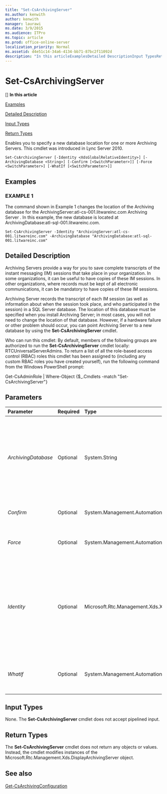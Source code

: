 ```yaml
---
title: "Set-CsArchivingServer"
ms.author: kenwith
author: kenwith
manager: laurawi
ms.date: 3/9/2015
ms.audience: ITPro
ms.topic: article
ms.prod: office-online-server
localization_priority: Normal
ms.assetid: d4e51c14-34a6-4134-bb71-87bc2f11092d
description: "In this articleExamplesDetailed DescriptionInput TypesReturn Types"
---
```


# Set-CsArchivingServer
[]
 **In this article**
  
[Examples](#sectionSection0)
  
[Detailed Description](#sectionSection1)
  
[Input Types](#sectionSection2)
  
[Return Types](#sectionSection3)
  
Enables you to specify a new database location for one or more Archiving Servers. This cmdlet was introduced in Lync Server 2010.
  
```
Set-CsArchivingServer [-Identity <XdsGlobalRelativeIdentity>] [-ArchivingDatabase <String>] [-Confirm [<SwitchParameter>]] [-Force <SwitchParameter>] [-WhatIf [<SwitchParameter>]]
```

## Examples
<a name="sectionSection0"> </a>

### EXAMPLE 1

The command shown in Example 1 changes the location of the Archiving database for the ArchivingServer:atl-cs-001.litwareinc.com Archiving Server . In this example, the new database is located at ArchivingDatabase:atl-sql-001.litwareinc.com.
  
```
Set-CsArchivingServer -Identity "ArchivingServer:atl-cs-001.litwareinc.com" -ArchivingDatabase "ArchivingDatabase:atl-sql-001.litwareinc.com"
```

## Detailed Description
<a name="sectionSection1"> </a>

Archiving Servers provide a way for you to save complete transcripts of the instant messaging (IM) sessions that take place in your organization. In some organizations, it can be useful to have copies of these IM sessions. In other organizations, where records must be kept of all electronic communications, it can be mandatory to have copies of these IM sessions.
  
Archiving Server records the transcript of each IM session (as well as information about when the session took place, and who participated in the session) in a SQL Server database. The location of this database must be specified when you install Archiving Server; in most cases, you will not need to change the location of that database. However, if a hardware failure or other problem should occur, you can point Archiving Server to a new database by using the **Set-CsArchivingServer** cmdlet. 
  
Who can run this cmdlet: By default, members of the following groups are authorized to run the **Set-CsArchivingServer** cmdlet locally: RTCUniversalServerAdmins. To return a list of all the role-based access control (RBAC) roles this cmdlet has been assigned to (including any custom RBAC roles you have created yourself), run the following command from the Windows PowerShell prompt: 
  
Get-CsAdminRole | Where-Object {$_.Cmdlets -match "Set-CsArchivingServer"}
  
## Parameters
<a name="sectionSection1"> </a>

|**Parameter**|**Required**|**Type**|**Description**|
|:-----|:-----|:-----|:-----|
| _ArchivingDatabase_ <br/> |Optional  <br/> |System.String  <br/> |Service location where the new Archiving database is located. For example: -ArchivingDatabase ArchivingDatabase:atl-sql-001.litwareinc.com. Make sure you use the service location and not the SQL Server path when specifying the database location.  <br/> |
| _Confirm_ <br/> |Optional  <br/> |System.Management.Automation.SwitchParameter  <br/> |Prompts you for confirmation before executing the command.  <br/> |
| _Force_ <br/> |Optional  <br/> |System.Management.Automation.SwitchParameter  <br/> |Suppresses the display of any non-fatal error message that might occur when running the command.  <br/> |
| _Identity_ <br/> |Optional  <br/> |Microsoft.Rtc.Management.Xds.XdsGlobalRelativeIdentity  <br/> |Service location of the Archiving Server instance to be modified. For example: -Identity ArchivingServer:atl-cs-001.litwareinc.com. You can retrieve the service location for all your Archiving servers by running this command:  <br/> Get-CsService -ArchivingServer | Select-Object Identity  <br/> Note that you can leave off the prefix "ArchivingServer:" when specifying an Archiving server. For example: -Identity "atl-cs-001.litwareinc.com".  <br/> |
| _WhatIf_ <br/> |Optional  <br/> |System.Management.Automation.SwitchParameter  <br/> |Describes what would happen if you executed the command without actually executing the command.  <br/> |
   
## Input Types
<a name="sectionSection2"> </a>

None. The **Set-CsArchivingServer** cmdlet does not accept pipelined input. 
  
## Return Types
<a name="sectionSection3"> </a>

The **Set-CsArchivingServer** cmdlet does not return any objects or values. Instead, the cmdlet modifies instances of the Microsoft.Rtc.Management.Xds.DisplayArchivingServer object. 
  
## See also
<a name="sectionSection3"> </a>

#### 

[Get-CsArchivingConfiguration](get-csarchivingconfiguration.md)


